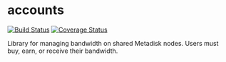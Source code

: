 accounts
========
[![Build Status](https://travis-ci.org/Storj/accounts.svg)](https://travis-ci.org/Storj/accounts)
[![Coverage Status](https://img.shields.io/coveralls/Storj/accounts.svg)](https://coveralls.io/r/Storj/accounts?branch=master)

Library for managing bandwidth on shared Metadisk nodes. Users must buy, earn, or receive their bandwidth.
